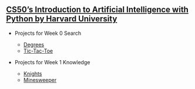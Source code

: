 ## [CS50’s Introduction to Artificial Intelligence with Python by Harvard University](https://cs50.harvard.edu/ai/2024/)

- Projects for Week 0 Search
    - [Degrees](https://github.com/nvkoval/CS50_AI/tree/main/degrees)
    - [Tic-Tac-Toe](https://github.com/nvkoval/CS50_AI/tree/main/tictactoe)

- Projects for Week 1 Knowledge
    - [Knights](https://github.com/nvkoval/CS50_AI/tree/main/knights)
    - [Minesweeper](https://github.com/nvkoval/CS50_AI/tree/main/minesweeper)
